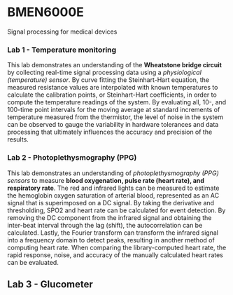 # BMEN6000E
Signal processing for medical devices

### Lab 1 - Temperature monitoring
This lab demonstrates an understanding of the **Wheatstone bridge circuit** by collecting real-time signal processing data using a _physiological (temperature) sensor_. By curve fitting the Steinhart-Hart equation, the measured resistance values are interpolated with known temperatures to calculate the calibration points, or Steinhart-Hart coefficients, in order to compute the temperature readings of the system. By evaluating all, 10-, and 100-time point intervals for the moving average at standard increments of temperature measured from the thermistor, the level of noise in the system can be observed to gauge the variability in hardware tolerances and data processing that ultimately influences the accuracy and precision of the results. 


### Lab 2 - Photoplethysmography (PPG)

This lab demonstrates an understanding of _photoplethysmography (PPG) sensors_ to measure **blood oxygenation, pulse rate (heart rate), and respiratory rate**. The red and infrared lights can be measured to estimate the hemoglobin oxygen saturation of arterial blood, represented as an AC signal that is superimposed on a DC signal. By taking the derivative and thresholding, SPO2 and heart rate can be calculated for event detection. By removing the DC component from the infrared signal and obtaining the inter-beat interval through the lag (shift), the autocorrelation can be calculated. Lastly, the Fourier transform can transform the infrared signal into a frequency domain to detect peaks, resulting in another method of computing heart rate. When comparing the library-computed heart rate, the rapid response, noise, and accuracy of the manually calculated heart rates can be evaluated. 

## Lab 3 - Glucometer
